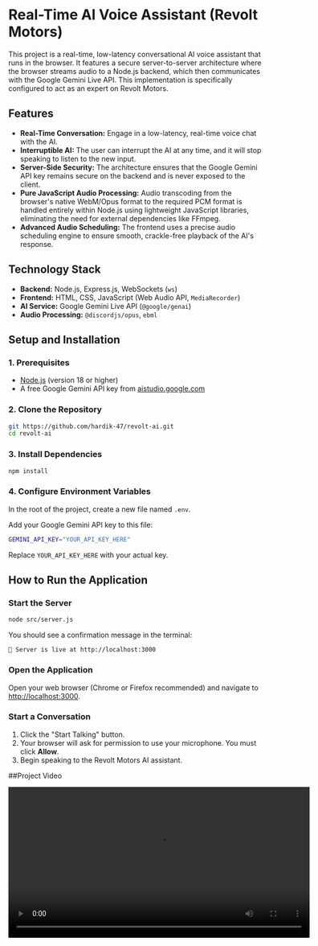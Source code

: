 # Real-Time AI Voice Assistant (Revolt Motors)

This project is a real-time, low-latency conversational AI voice assistant that runs in the browser. It features a secure server-to-server architecture where the browser streams audio to a Node.js backend, which then communicates with the Google Gemini Live API. This implementation is specifically configured to act as an expert on Revolt Motors.

## Features

- **Real-Time Conversation:** Engage in a low-latency, real-time voice chat with the AI.
- **Interruptible AI:** The user can interrupt the AI at any time, and it will stop speaking to listen to the new input.
- **Server-Side Security:** The architecture ensures that the Google Gemini API key remains secure on the backend and is never exposed to the client.
- **Pure JavaScript Audio Processing:** Audio transcoding from the browser's native WebM/Opus format to the required PCM format is handled entirely within Node.js using lightweight JavaScript libraries, eliminating the need for external dependencies like FFmpeg.
- **Advanced Audio Scheduling:** The frontend uses a precise audio scheduling engine to ensure smooth, crackle-free playback of the AI's response.

## Technology Stack

- **Backend:** Node.js, Express.js, WebSockets (`ws`)
- **Frontend:** HTML, CSS, JavaScript (Web Audio API, `MediaRecorder`)
- **AI Service:** Google Gemini Live API (`@google/genai`)
- **Audio Processing:** `@discordjs/opus`, `ebml`

## Setup and Installation

### 1. Prerequisites

- [Node.js](https://nodejs.org/) (version 18 or higher)
- A free Google Gemini API key from [aistudio.google.com](https://aistudio.google.com/)

### 2. Clone the Repository

```bash
git https://github.com/hardik-47/revolt-ai.git
cd revolt-ai
```

### 3. Install Dependencies

```bash
npm install
```

### 4. Configure Environment Variables

In the root of the project, create a new file named `.env`.

Add your Google Gemini API key to this file:

```bash
GEMINI_API_KEY="YOUR_API_KEY_HERE"
```

Replace `YOUR_API_KEY_HERE` with your actual key.

## How to Run the Application

### Start the Server

```bash
node src/server.js
```

You should see a confirmation message in the terminal:
```
🚀 Server is live at http://localhost:3000
```

### Open the Application

Open your web browser (Chrome or Firefox recommended) and navigate to [http://localhost:3000](http://localhost:3000).

### Start a Conversation

1. Click the "Start Talking" button.  
2. Your browser will ask for permission to use your microphone. You must click **Allow**.  
3. Begin speaking to the Revolt Motors AI assistant.

##Project Video

<video src="vid.mp4" controls width="600"></video>